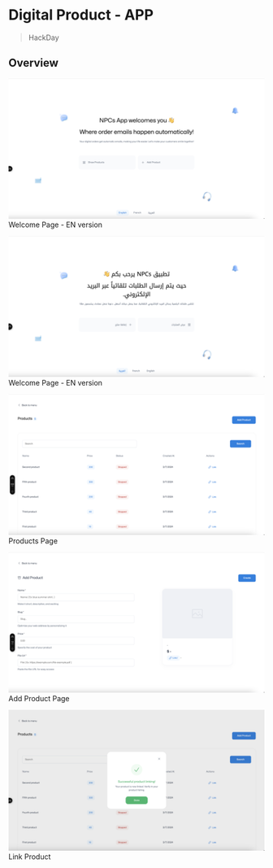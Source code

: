 # Digital Product - APP

> HackDay

## Overview

![Welcome En](./assets//images/welcome-en.png)
Welcome Page - EN version

![Welcome Ar](./assets//images/welcome-ar.png)
Welcome Page - EN version

![Products](./assets//images/products.png)
Products Page

![Add Product](./assets//images/add-product.png)
Add Product Page

![Link Product](./assets//images/link-product.png)
Link Product
